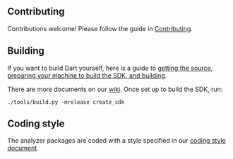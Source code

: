 ## Contributing

Contributions welcome! Please follow the guide in [Contributing][contributing].

## Building

If you want to build Dart yourself, here is a guide to [getting the source,
preparing your machine to build the SDK, and building][building].

There are more documents on our [wiki][]. Once set up to build the SDK, run:

```none
./tools/build.py -mrelease create_sdk
```

## Coding style

The analyzer packages are coded with a style specified in our [coding style
document][coding style].

[building]: https://github.com/dart-lang/sdk/wiki/Building
[coding style]: https://github.com/dart-lang/sdk/blob/main/pkg/analyzer/doc/implementation/coding_style.md
[contributing]: https://github.com/dart-lang/sdk/wiki/Contributing
[wiki]: https://github.com/dart-lang/sdk/wiki
